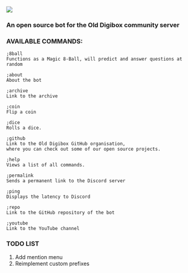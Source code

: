 
# ![](https://media.discordapp.net/attachments/709165954931621929/802657285339086858/OldDigibot_Logo.png)

### An open source bot for the Old Digibox community server

  

### AVAILABLE COMMANDS:
```
;8ball
Functions as a Magic 8-Ball, will predict and answer questions at random

;about
About the bot

;archive
Link to the archive

;coin
Flip a coin

;dice
Rolls a dice.

;github
Link to the Old Digibox GitHub organisation,
where you can check out some of our open source projects.

;help
Views a list of all commands.

;permalink
Sends a permanent link to the Discord server

;ping
Displays the latency to Discord

;repo
Link to the GitHub repository of the bot

;youtube
Link to the YouTube channel
```
### TODO LIST

1. Add mention menu
2. Reimplement custom prefixes
